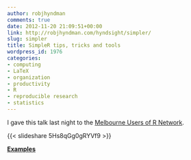 ```yaml
---
author: robjhyndman
comments: true
date: 2012-11-20 21:09:51+00:00
link: http://robjhyndman.com/hyndsight/simpler/
slug: simpler
title: SimpleR tips, tricks and tools
wordpress_id: 1976
categories:
- computing
- LaTeX
- organization
- productivity
- R
- reproducible research
- statistics
---
```


I gave this talk last night to the [Melbourne Users of R Network](http://www.meetup.com/MelbURN-Melbourne-Users-of-R-Network/events/58128072/).<!-- more -->

{{< slideshare 5Hs8qGg0gRYVf9 >}}

**[Examples](/talks/SimpleR.R)**
